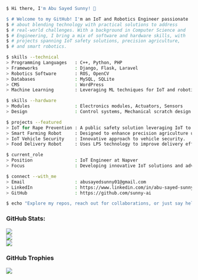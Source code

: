 ```bash
$ Hi there, I'm Abu Sayed Sunny! 👋

$ # Welcome to my GitHub! I'm an IoT and Robotics Engineer passionate 
$ # about blending technology with practical solutions to address 
$ # real-world challenges. With a background in Computer Science and 
$ # Engineering, I bring a mix of software and hardware skills, with 
$ # projects spanning IoT safety solutions, precision agriculture, 
$ # and smart robotics.

$ skills --technical
> Programming Languages   : C++, Python, PHP
> Frameworks              : Django, Flask, Laravel
> Robotics Software       : ROS, OpenCV
> Databases               : MySQL, SQLite
> CMS                     : WordPress
> Machine Learning        : Leveraging ML techniques for IoT and robotics

$ skills --hardware
> Modules                 : Electronics modules, Actuators, Sensors
> Design                  : Control systems, Mechanical scratch design

$ projects --featured
> IoT for Rape Prevention : A public safety solution leveraging IoT to enhance personal safety.
> Smart Farming Robot     : Designed to enhance precision agriculture using robotics.
> IoT Vehicle Security    : Innovative approach to vehicle security.
> Food Delivery Robot     : Uses LPS technology to improve delivery efficiency and safety.

$ current_role
> Position                : IoT Engineer at Napver
> Focus                   : Developing innovative IoT solutions and advancements in robotics & automation.

$ connect --with_me
> Email                   : abusayedsunny01@gmail.com
> LinkedIn                : https://www.linkedin.com/in/abu-sayed-sunny/
> GitHub                  : https://github.com/sunny-ai

$ echo "Explore my repos, reach out for collaborations, or just say hello!"
```



### GitHub Stats:
<div>
  
![](https://github-readme-stats.vercel.app/api?username=sunny-ai&theme=swift&hide_border=false&include_all_commits=false&count_private=false)<br/>
![](https://github-readme-streak-stats.herokuapp.com/?user=sunny-ai&theme=swift&hide_border=false)<br/>
![](https://github-readme-stats.vercel.app/api/top-langs/?username=sunny-ai&theme=swift&hide_border=false&include_all_commits=false&count_private=false&layout=compact)
</div>

### GitHub Trophies
![](https://github-profile-trophy.vercel.app/?username=Nakib00&theme=radical&no-frame=false&no-bg=true&margin-w=4)
